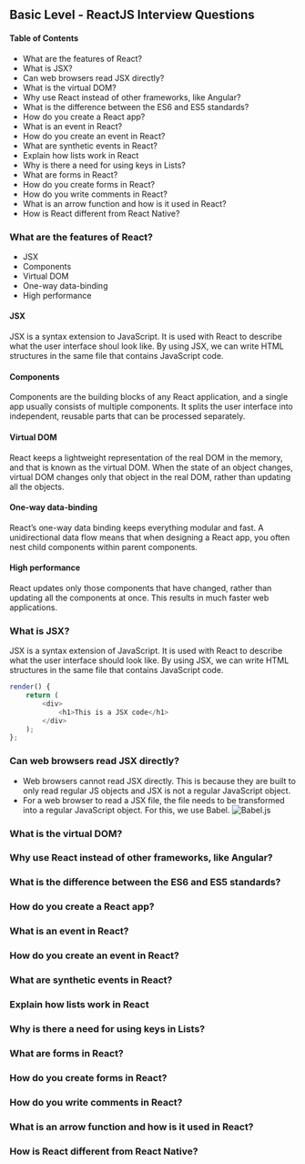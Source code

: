 ## Basic Level - ReactJS Interview Questions

#### Table of Contents

- What are the features of React?
- What is JSX?
- Can web browsers read JSX directly?
- What is the virtual DOM?
- Why use React instead of other frameworks, like Angular?
- What is the difference between the ES6 and ES5 standards?
- How do you create a React app?
- What is an event in React?
- How do you create an event in React?
- What are synthetic events in React?
- Explain how lists work in React
- Why is there a need for using keys in Lists?
- What are forms in React?
- How do you create forms in React?
- How do you write comments in React?
- What is an arrow function and how is it used in React?
- How is React different from React Native?

### What are the features of React?

- JSX
- Components
- Virtual DOM
- One-way data-binding
- High performance

#### JSX

JSX is a syntax extension to JavaScript. It is used with React to describe what the user interface shoul
look like. By using JSX, we can write HTML structures in the same file that contains JavaScript code.

#### Components

Components are the building blocks of any React application, and a single app usually consists of
multiple components. It splits the user interface into independent, reusable parts that can be processed
separately.

#### Virtual DOM

React keeps a lightweight representation of the real DOM in the memory, and that is known as the virtual
DOM. When the state of an object changes, virtual DOM changes only that object in the real DOM, rather
than updating all the objects.

#### One-way data-binding

React’s one-way data binding keeps everything modular and fast. A unidirectional data flow means that
when designing a React app, you often nest child components within parent components.

#### High performance

React updates only those components that have changed, rather than updating all the components at once.
This results in much faster web applications.

### What is JSX?

JSX is a syntax extension of JavaScript. It is used with React to describe what the user interface should
look like. By using JSX, we can write HTML structures in the same file that contains JavaScript code.

```js
render() {
    return (
        <div>
            <h1>This is a JSX code</h1>
        </div>
    );
};
```

### Can web browsers read JSX directly?

- Web browsers cannot read JSX directly. This is because they are built to only read regular JS objects
  and JSX is not a regular JavaScript object.
- For a web browser to read a JSX file, the file needs to be transformed into a regular JavaScript
  object. For this, we use Babel.
  ![Babel.js]()

### What is the virtual DOM?

### Why use React instead of other frameworks, like Angular?

### What is the difference between the ES6 and ES5 standards?

### How do you create a React app?

### What is an event in React?

### How do you create an event in React?

### What are synthetic events in React?

### Explain how lists work in React

### Why is there a need for using keys in Lists?

### What are forms in React?

### How do you create forms in React?

### How do you write comments in React?

### What is an arrow function and how is it used in React?

### How is React different from React Native?
